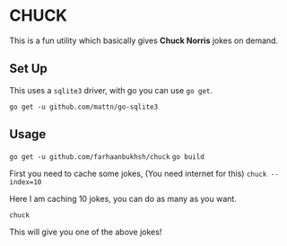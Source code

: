 CHUCK
=====

This is a fun utility which basically gives **Chuck Norris** jokes on demand.

## Set Up

This uses a ``sqlite3`` driver, with go you can use ``go get``.


``go get -u github.com/mattn/go-sqlite3``

## Usage

``go get -u github.com/farhaanbukhsh/chuck``
``go build``

First you need to cache some jokes, (You need internet for this)
``chuck --index=10``

Here I am caching 10 jokes, you can do as many as you want.

``chuck``

This will give you one of the above jokes!
